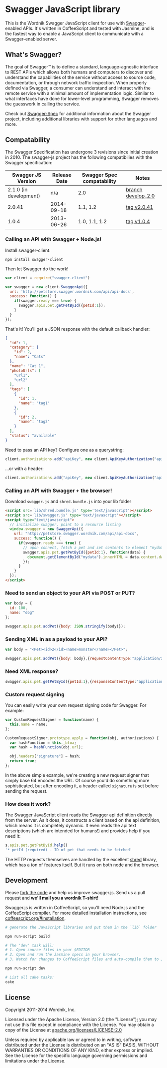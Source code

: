 # Swagger JavaScript library

This is the Wordnik Swagger JavaScript client for use with [Swagger](http://swagger.wordnik.com)-enabled APIs. It's written in CoffeeScript and tested with Jasmine, and is the fastest way to enable a JavaScript client to communicate with a Swagger-enabled server.

## What's Swagger?

The goal of Swagger™ is to define a standard, language-agnostic interface to REST APIs which allows both humans and computers to discover and understand the capabilities of the service without access to source code, documentation, or through network traffic inspection. When properly defined via Swagger, a consumer can understand and interact with the remote service with a minimal amount of implementation logic. Similar to what interfaces have done for lower-level programming, Swagger removes the guesswork in calling the service.


Check out [Swagger-Spec](https://github.com/wordnik/swagger-spec) for additional information about the Swagger project, including additional libraries with support for other languages and more.


## Compatability
The Swagger Specification has undergone 3 revisions since initial creation in 2010.  The swagger-js project has the following compatibilies with the Swagger specification:

Swagger JS Version      | Release Date | Swagger Spec compatability | Notes
----------------------- | ------------ | -------------------------- | -----
2.1.0 (in development)  | n/a          |      2.0      | [branch develop_2.0](https://github.com/wordnik/swagger-js/tree/develop_2.0)
2.0.41                  | 2014-09-18   | 1.1, 1.2      | [tag v2.0.41](https://github.com/wordnik/swagger-js/tree/v2.0.41)
1.0.4                   | 2013-06-26   | 1.0, 1.1, 1.2 | [tag v1.0.4](https://github.com/wordnik/swagger-js/tree/v1.0.4)

### Calling an API with Swagger + Node.js!

Install swagger-client:
```
npm install swagger-client
```

Then let Swagger do the work!
```js
var client = require("swagger-client")

var swagger = new client.SwaggerApi({
  url: 'http://petstore.swagger.wordnik.com/api/api-docs',
  success: function() {
    if(swagger.ready === true) {
      swagger.apis.pet.getPetById({petId:1});
    }
  }
});

```

That's it!  You'll get a JSON response with the default callback handler:

```json
{
  "id": 1,
  "category": {
    "id": 2,
    "name": "Cats"
  },
  "name": "Cat 1",
  "photoUrls": [
    "url1",
    "url2"
  ],
  "tags": [
    {
      "id": 1,
      "name": "tag1"
    },
    {
      "id": 2,
      "name": "tag2"
    }
  ],
  "status": "available"
}
```

Need to pass an API key?  Configure one as a querystring:

```js
client.authorizations.add("apiKey", new client.ApiKeyAuthorization("api_key","special-key","query"));
```

...or with a header:

```js
client.authorizations.add("apiKey", new client.ApiKeyAuthorization("api_key","special-key","header"));
```

### Calling an API with Swagger + the browser!

Download `swagger.js` and `shred.bundle.js` into your lib folder

```html
<script src='lib/shred.bundle.js' type='text/javascript'></script>
<script src='lib/swagger.js' type='text/javascript'></script>
<script type="text/javascript">
  // initialize swagger, point to a resource listing
  window.swagger = new SwaggerApi({
    url: "http://petstore.swagger.wordnik.com/api/api-docs",
    success: function() {
      if(swagger.ready === true) {
        // upon connect, fetch a pet and set contents to element "mydata"
        swagger.apis.pet.getPetById({petId:1}, function(data) {
          document.getElementById("mydata").innerHTML = data.content.data;
        });
      }
    }
  });
</script>
```

### Need to send an object to your API via POST or PUT?
```js
var body = {
  id: 100,
  name: "dog"
};

swagger.apis.pet.addPet({body: JSON.stringify(body)});
```

### Sending XML in as a payload to your API?
```js
var body = "<Pet><id>2</id><name>monster</name></Pet>";

swagger.apis.pet.addPet({body: body},{requestContentType:"application/xml"});
```

### Need XML response?
```js
swagger.apis.pet.getPetById({petId:1},{responseContentType:"application/xml"});
```

### Custom request signing
You can easily write your own request signing code for Swagger.  For example:

```js
var CustomRequestSigner = function(name) {
  this.name = name;
};

CustomRequestSigner.prototype.apply = function(obj, authorizations) {
  var hashFunction = this._btoa;
  var hash = hashFunction(obj.url);

  obj.headers["signature"] = hash;
  return true;
};
```

In the above simple example, we're creating a new request signer that simply base 64 encodes the URL.  Of course you'd do something more sophisticated, but after encoding it, a header called `signature` is set before sending the request.

### How does it work?
The Swagger JavaScript client reads the Swagger api definition directly from the server.  As it does, it constructs a client based on the api definition, which means it is completely dynamic.  It even reads the api text descriptions (which are intended for humans!) and provides help if you need it:

```js
s.apis.pet.getPetById.help()
'* petId (required) - ID of pet that needs to be fetched'
```

The HTTP requests themselves are handled by the excellent [shred](https://github.com/automatthew/shred) library, which has a ton of features itself.  But it runs on both node and the browser.


Development
-----------

Please [fork the code](https://github.com/wordnik/swagger-js) and help us improve
swagger.js. Send us a pull request and **we'll mail you a wordnik T-shirt!**

Swagger.js is written in CoffeeScript, so you'll need Node.js and the
CoffeeScript compiler. For more detailed installation instructions, see
[coffeescript.org/#installation](http://coffeescript.org/#installation).

```bash
# generate the JavaScript libraries and put them in the `lib` folder

npm run-script build
```

```bash
# The 'dev' task will:
# 1. Open source files in your $EDITOR
# 2. Open and run the Jasmine specs in your browser.
# 3. Watch for changes to CoffeeScript files and auto-compile them to Javascript.

npm run-script dev

# List all cake tasks:
cake
```

License
-------

Copyright 2011-2014 Wordnik, Inc.

Licensed under the Apache License, Version 2.0 (the "License");
you may not use this file except in compliance with the License.
You may obtain a copy of the License at
[apache.org/licenses/LICENSE-2.0](http://www.apache.org/licenses/LICENSE-2.0)

Unless required by applicable law or agreed to in writing, software
distributed under the License is distributed on an "AS IS" BASIS,
WITHOUT WARRANTIES OR CONDITIONS OF ANY KIND, either express or implied.
See the License for the specific language governing permissions and
limitations under the License.

